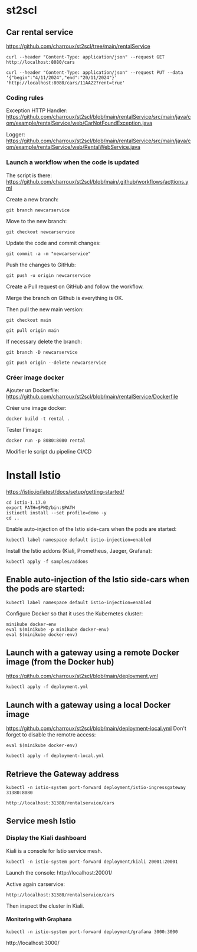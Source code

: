 # st2scl

## Car rental service

https://github.com/charroux/st2scl/tree/main/rentalService

```
curl --header "Content-Type: application/json" --request GET http://localhost:8080/cars
```

```
curl --header "Content-Type: application/json" --request PUT --data '{"begin":"4/11/2024","end":"20/11/2024"}' 'http://localhost:8080/cars/11AA22?rent=true'
```

### Coding rules

Exception HTTP Handler: https://github.com/charroux/st2scl/blob/main/rentalService/src/main/java/com/example/rentalService/web/CarNotFoundException.java

Logger: https://github.com/charroux/st2scl/blob/main/rentalService/src/main/java/com/example/rentalService/web/RentalWebService.java

### Launch a workflow when the code is updated

The script is there: https://github.com/charroux/st2scl/blob/main/.github/workflows/acttions.yml

Create a new branch:
```
git branch newcarservice
```
Move to the new branch:
```
git checkout newcarservice
```
Update the code and commit changes:
```
git commit -a -m "newcarservice"
```
Push the changes to GitHub:
```
git push -u origin newcarservice
```
Create a Pull request on GitHub and follow the workflow.

Merge the branch on Github is everything is OK.

Then pull the new main version:

```
git checkout main
```
```
git pull origin main
```

If necessary delete the branch:

```
git branch -D newcarservice
```
```
git push origin --delete newcarservice
```

### Créer image docker

Ajouter un Dockerfile: https://github.com/charroux/st2scl/blob/main/rentalService/Dockerfile

Créer une image docker:
```
docker build -t rental .   
```
Tester l'image:
```
docker run -p 8080:8080 rental   
```

Modifier le script du pipeline CI/CD

# Install Istio

https://istio.io/latest/docs/setup/getting-started/
```
cd istio-1.17.0    
export PATH=$PWD/bin:$PATH    
istioctl install --set profile=demo -y
cd ..   
```
Enable auto-injection of the Istio side-cars when the pods are started:
```
kubectl label namespace default istio-injection=enabled
```
Install the Istio addons (Kiali, Prometheus, Jaeger, Grafana):
```
kubectl apply -f samples/addons
```
## Enable auto-injection of the Istio side-cars when the pods are started:
```
kubectl label namespace default istio-injection=enabled
```

Configure Docker so that it uses the Kubernetes cluster:
```
minikube docker-env
eval $(minikube -p minikube docker-env)
eval $(minikube docker-env)  
```

## Launch with a gateway using a remote Docker image (from the Docker hub)
https://github.com/charroux/st2scl/blob/main/deployment.yml
```
kubectl apply -f deployment.yml  
```
## Launch with a gateway using a local Docker image
https://github.com/charroux/st2scl/blob/main/deployment-local.yml
Don't forget to disable the remotre access:
```
eval $(minikube docker-env)
```
```
kubectl apply -f deployment-local.yml  
```

## Retrieve the Gateway address
```
kubectl -n istio-system port-forward deployment/istio-ingressgateway 31380:8080
```
```
http://localhost:31380/rentalservice/cars
```

## Service mesh Istio

### Display the Kiali dashboard
Kiali is a console for Istio service mesh.
```
kubectl -n istio-system port-forward deployment/kiali 20001:20001
```
Launch the console: http://localhost:20001/

Active again carservice:
```
http://localhost:31380/rentalservice/cars
```

Then inspect the cluster in Kiali.

#### Monitoring with Graphana
```
kubectl -n istio-system port-forward deployment/grafana 3000:3000
```
http://localhost:3000/



